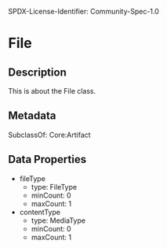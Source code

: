 SPDX-License-Identifier: Community-Spec-1.0

# File

## Description

This is about the File class.

## Metadata

SubclassOf: Core:Artifact

## Data Properties

- fileType
  - type: FileType
  - minCount: 0
  - maxCount: 1
- contentType
  - type: MediaType
  - minCount: 0
  - maxCount: 1

